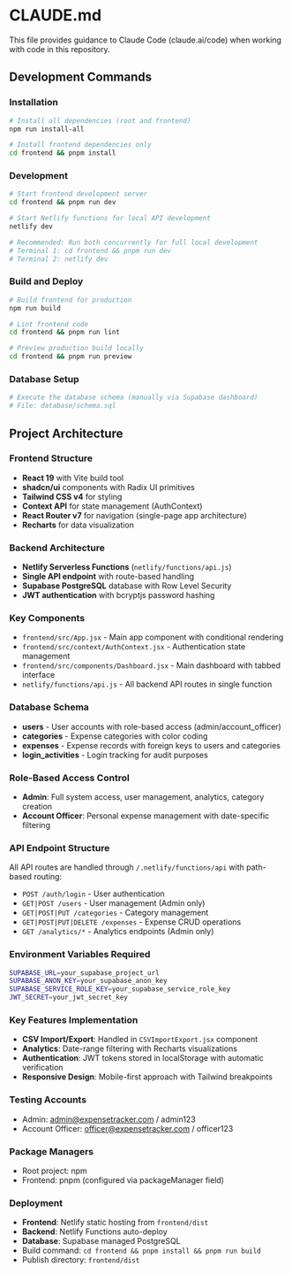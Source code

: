 # CLAUDE.md

This file provides guidance to Claude Code (claude.ai/code) when working with code in this repository.

## Development Commands

### Installation
```bash
# Install all dependencies (root and frontend)
npm run install-all

# Install frontend dependencies only
cd frontend && pnpm install
```

### Development
```bash
# Start frontend development server
cd frontend && pnpm run dev

# Start Netlify functions for local API development
netlify dev

# Recommended: Run both concurrently for full local development
# Terminal 1: cd frontend && pnpm run dev
# Terminal 2: netlify dev
```

### Build and Deploy
```bash
# Build frontend for production
npm run build

# Lint frontend code
cd frontend && pnpm run lint

# Preview production build locally
cd frontend && pnpm run preview
```

### Database Setup
```bash
# Execute the database schema (manually via Supabase dashboard)
# File: database/schema.sql
```

## Project Architecture

### Frontend Structure
- **React 19** with Vite build tool
- **shadcn/ui** components with Radix UI primitives
- **Tailwind CSS v4** for styling
- **Context API** for state management (AuthContext)
- **React Router v7** for navigation (single-page app architecture)
- **Recharts** for data visualization

### Backend Architecture
- **Netlify Serverless Functions** (`netlify/functions/api.js`)
- **Single API endpoint** with route-based handling
- **Supabase PostgreSQL** database with Row Level Security
- **JWT authentication** with bcryptjs password hashing

### Key Components
- `frontend/src/App.jsx` - Main app component with conditional rendering
- `frontend/src/context/AuthContext.jsx` - Authentication state management
- `frontend/src/components/Dashboard.jsx` - Main dashboard with tabbed interface
- `netlify/functions/api.js` - All backend API routes in single function

### Database Schema
- **users** - User accounts with role-based access (admin/account_officer)
- **categories** - Expense categories with color coding
- **expenses** - Expense records with foreign keys to users and categories
- **login_activities** - Login tracking for audit purposes

### Role-Based Access Control
- **Admin**: Full system access, user management, analytics, category creation
- **Account Officer**: Personal expense management with date-specific filtering

### API Endpoint Structure
All API routes are handled through `/.netlify/functions/api` with path-based routing:
- `POST /auth/login` - User authentication
- `GET|POST /users` - User management (Admin only)
- `GET|POST|PUT /categories` - Category management
- `GET|POST|PUT|DELETE /expenses` - Expense CRUD operations
- `GET /analytics/*` - Analytics endpoints (Admin only)

### Environment Variables Required
```bash
SUPABASE_URL=your_supabase_project_url
SUPABASE_ANON_KEY=your_supabase_anon_key
SUPABASE_SERVICE_ROLE_KEY=your_supabase_service_role_key
JWT_SECRET=your_jwt_secret_key
```

### Key Features Implementation
- **CSV Import/Export**: Handled in `CSVImportExport.jsx` component
- **Analytics**: Date-range filtering with Recharts visualizations
- **Authentication**: JWT tokens stored in localStorage with automatic verification
- **Responsive Design**: Mobile-first approach with Tailwind breakpoints

### Testing Accounts
- Admin: admin@expensetracker.com / admin123
- Account Officer: officer@expensetracker.com / officer123

### Package Managers
- Root project: npm
- Frontend: pnpm (configured via packageManager field)

### Deployment
- **Frontend**: Netlify static hosting from `frontend/dist`
- **Backend**: Netlify Functions auto-deploy
- **Database**: Supabase managed PostgreSQL
- Build command: `cd frontend && pnpm install && pnpm run build`
- Publish directory: `frontend/dist`
